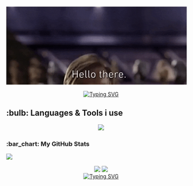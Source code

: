 ![Alt Text](https://github.com/Md1o1/Md1o1/blob/main/giphy.gif)
<p align="center">
<a href="https://git.io/typing-svg"><img src="https://readme-typing-svg.demolab.com?font=Fira+Code&pause=1500&color=ABD200&center=true&vCenter=true&random=true&width=435&lines=Welcome+to+my+profile!" alt="Typing SVG" /></a>
</p>
<h2>:bulb: Languages & Tools i use</h2>
<p align="center">
  <a href="https://skillicons.dev">
    <img src="https://skillicons.dev/icons?i=git,github,c,html,css,bootstrap,notion,powershell,replit,vscode,codepen,windows&theme=dark&perline=6"/>
  </a>
</p>
<h3>:bar_chart: My GitHub Stats</h3>
<img src="https://github-readme-activity-graph.vercel.app/graph?username=Md1o1&theme=merko"/>
<p align="center">
  <img src="https://github-readme-stats-git-masterrstaa-rickstaa.vercel.app/api?username=Md1o1&theme=merko"/> 
  <img src="https://github-readme-stats.vercel.app/api/top-langs/?username=Md1o1&theme=merko"/> 
  </br>
  <a href="https://git.io/typing-svg"><img src="https://readme-typing-svg.demolab.com?font=Fira+Code&pause=1500&color=ABD200&center=true&vCenter=true&random=true&width=435&lines=Thanks+for+visiting!" alt="Typing SVG" /></a>
</p>

<!--test-->